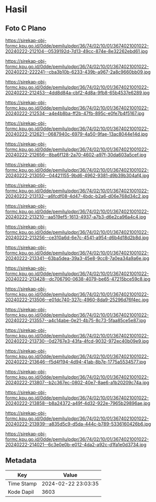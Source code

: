 # Hasil

## Foto C Plano

https://sirekap-obj-formc.kpu.go.id/0dde/pemilu/pdpr/36/74/02/10/01/3674021001022-20240222-212104--0539192d-7d13-49cc-874e-8e32262ebd61.jpg

https://sirekap-obj-formc.kpu.go.id/0dde/pemilu/pdpr/36/74/02/10/01/3674021001022-20240222-222241--cba3b10b-6233-439b-a967-2a8c9660bb09.jpg

https://sirekap-obj-formc.kpu.go.id/0dde/pemilu/pdpr/36/74/02/10/01/3674021001022-20240222-212453--4dd8d84a-cbf2-4d8a-9fb8-65b4537e6289.jpg

https://sirekap-obj-formc.kpu.go.id/0dde/pemilu/pdpr/36/74/02/10/01/3674021001022-20240222-212534--a4e4b8ba-ff2b-47fb-895c-e0fe7b4f5167.jpg

https://sirekap-obj-formc.kpu.go.id/0dde/pemilu/pdpr/36/74/02/10/01/3674021001022-20240222-212621--0687940c-6979-4a50-9fae-13ac8044e14d.jpg

https://sirekap-obj-formc.kpu.go.id/0dde/pemilu/pdpr/36/74/02/10/01/3674021001022-20240222-212656--8ba6f128-2a70-4602-a97f-30da603a5cef.jpg

https://sirekap-obj-formc.kpu.go.id/0dde/pemilu/pdpr/36/74/02/10/01/3674021001022-20240222-213050--04421155-9bd6-4962-9381-d9b39b304af4.jpg

https://sirekap-obj-formc.kpu.go.id/0dde/pemilu/pdpr/36/74/02/10/01/3674021001022-20240222-213132--a6fcdf08-4d47-4bdc-b2a6-d06e768d34c2.jpg

https://sirekap-obj-formc.kpu.go.id/0dde/pemilu/pdpr/36/74/02/10/01/3674021001022-20240222-213210--aa519ef5-1613-4937-a7b3-d6e2ca96a4c4.jpg

https://sirekap-obj-formc.kpu.go.id/0dde/pemilu/pdpr/36/74/02/10/01/3674021001022-20240222-213256--ce310a6d-6e7c-4541-a954-d6b4d18d2b8d.jpg

https://sirekap-obj-formc.kpu.go.id/0dde/pemilu/pdpr/36/74/02/10/01/3674021001022-20240222-213341--63ba5dea-39a3-45e8-9cc8-7a0ea34a9a6e.jpg

https://sirekap-obj-formc.kpu.go.id/0dde/pemilu/pdpr/36/74/02/10/01/3674021001022-20240222-213428--dc706790-0638-4079-be65-47215bce59c8.jpg

https://sirekap-obj-formc.kpu.go.id/0dde/pemilu/pdpr/36/74/02/10/01/3674021001022-20240222-213506--e01dc740-327c-4960-8da9-25296d76f4ec.jpg

https://sirekap-obj-formc.kpu.go.id/0dde/pemilu/pdpr/36/74/02/10/01/3674021001022-20240222-213557--a4c14abe-0e21-4b75-8c73-5faa85ce5e87.jpg

https://sirekap-obj-formc.kpu.go.id/0dde/pemilu/pdpr/36/74/02/10/01/3674021001022-20240222-213730--0d2767e3-43fa-4fcd-9032-972ec40b09e9.jpg

https://sirekap-obj-formc.kpu.go.id/0dde/pemilu/pdpr/36/74/02/10/01/3674021001022-20240222-213646--f5d4f194-4d94-41ab-8b7e-1775a5534577.jpg

https://sirekap-obj-formc.kpu.go.id/0dde/pemilu/pdpr/36/74/02/10/01/3674021001022-20240222-213807--b2c367ec-0802-40e7-8ae6-a1b20209c74a.jpg

https://sirekap-obj-formc.kpu.go.id/0dde/pemilu/pdpr/36/74/02/10/01/3674021001022-20240222-213858--b8a24372-a49f-4d32-922e-7965b29896ae.jpg

https://sirekap-obj-formc.kpu.go.id/0dde/pemilu/pdpr/36/74/02/10/01/3674021001022-20240222-213939--a835d5c9-d5da-444c-b789-5336160426b6.jpg

https://sirekap-obj-formc.kpu.go.id/0dde/pemilu/pdpr/36/74/02/10/01/3674021001022-20240222-214021--6c3e0e0b-e012-4da2-a92c-d1fa1e0d3734.jpg


## Metadata

| Key        | Value               |
| ---------- | ------------------- |
| Time Stamp | 2024-02-22 23:03:35 |
| Kode Dapil | 3603                |



